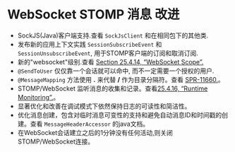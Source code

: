 WebSocket STOMP 消息  改进
========

* SockJS(Java)客户端支持.查看 `SockJsClient` 和在相同包下的其他类.
* 发布新的应用上下文实践 `SessionSubscribeEvent` 和
 `SessionUnsubscribeEvent`, 用于STOMP客户端的订阅和取消订阅.
* 新的"websocket"级别.查看 [Section 25.4.14, “WebSocket Scope”.](http://docs.spring.io/spring/docs/current/spring-framework-reference/htmlsingle/#websocket-stomp-websocket-scope)
* `@SendToUser` 仅仅靠一个会话就可以命中, 而不一定需要一个授权的用户.
* `@MessageMapping` 方法使用 **.** 来代替 **/** 作为目录分隔符。查看 [SPR-11660.](https://jira.spring.io/browse/SPR-11660)。
* STOMP/WebSocket 监听消息的收集和记录。查看[25.4.16, “Runtime Monitoring”.](http://docs.spring.io/spring/docs/current/spring-framework-reference/htmlsingle/#websocket-stomp-stats)。
* 显著优化和改善在调试模式下依然保持日志的可读性和简洁性。
* 优化消息创建，包含对临时消息可变性的支持和避免自动消息ID和时间戳的创建。查看 `MessageHeaderAccessor` 的java文档。
* 在WebSocket会话建立之后的1分钟没有任何活动,则关闭STOMP/WebSocket连接。
